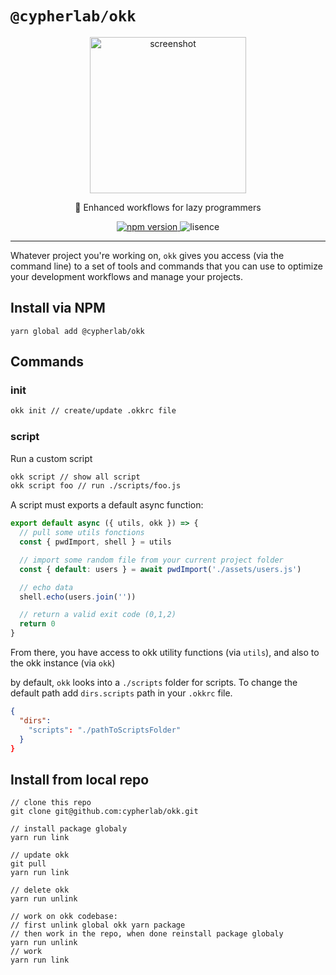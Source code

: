 # `@cypherlab/okk`


<p align="center">
  <img width="250" alt="screenshot" src="https://user-images.githubusercontent.com/503577/66052337-c05caa00-e530-11e9-8e43-1d242ae7aa39.png">
</p>
<p align="center">
  🤖 Enhanced workflows for lazy programmers
</p>
<p align="center">
  <a href="https://www.npmjs.com/package/{{project.name}}">
    <img alt="npm version" src="https://img.shields.io/npm/v/@cypherlab/okk">
  </a>
  <img alt="lisence" src="https://img.shields.io/npm/l/@cypherlab/okk">
</p>

---

Whatever project you're working on, `okk` gives you access (via the command line) to a set of tools and commands that you can use to optimize your development workflows and manage your projects.


## Install via NPM
```
yarn global add @cypherlab/okk
```

## Commands

### init

```bash
okk init // create/update .okkrc file
```

### script

Run a custom script

```bash
okk script // show all script
okk script foo // run ./scripts/foo.js
```

A script must exports a default async function:

```js
export default async ({ utils, okk }) => {
  // pull some utils fonctions
  const { pwdImport, shell } = utils

  // import some random file from your current project folder
  const { default: users } = await pwdImport('./assets/users.js')  

  // echo data
  shell.echo(users.join(''))

  // return a valid exit code (0,1,2)
  return 0
}
```

From there, you have access to okk utility functions (via `utils`), and also to the okk instance (via `okk`)

by default, `okk` looks into a `./scripts` folder for scripts. To change the default path add `dirs.scripts` path in your `.okkrc` file.

```json
{
  "dirs": 
    "scripts": "./pathToScriptsFolder"
  }
}
```


## Install from local repo
```
// clone this repo
git clone git@github.com:cypherlab/okk.git

// install package globaly 
yarn run link

// update okk
git pull
yarn run link

// delete okk
yarn run unlink 

// work on okk codebase:
// first unlink global okk yarn package
// then work in the repo, when done reinstall package globaly 
yarn run unlink
// work
yarn run link
```

